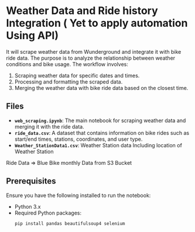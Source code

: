 
# Weather Data and Ride history Integration ( Yet to apply automation Using API)


It will scrape weather data from Wunderground and integrate it with bike ride data. The purpose is to analyze the relationship between weather conditions and bike usage. The workflow involves:

1. Scraping weather data for specific dates and times.
2. Processing and formatting the scraped data.
3. Merging the weather data with bike ride data based on the closest time.

## Files

- **`web_scraping.ipynb`**: The main notebook for scraping weather data and merging it with the ride data.
- **`ride_data.csv`**: A dataset that contains information on bike rides such as start/end times, stations, coordinates, and user type.
- **`Weather_StationData1.csv`**: Weather Station data Including location of Weather Station

Ride Data => Blue Bike monthly Data from S3 Bucket 

## Prerequisites

Ensure you have the following installed to run the notebook:

- Python 3.x
- Required Python packages:
  ```bash
  pip install pandas beautifulsoup4 selenium

